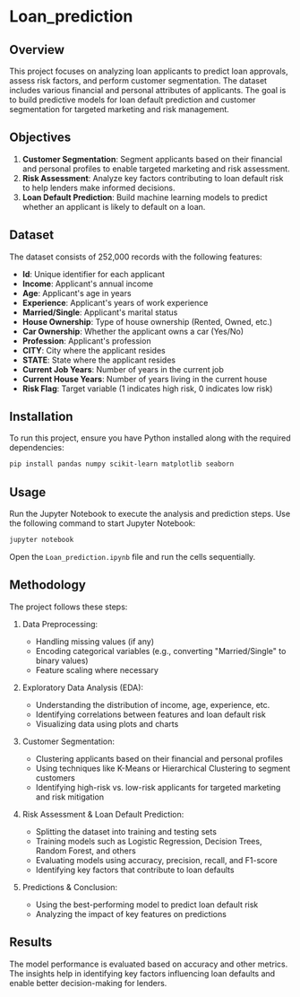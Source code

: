 # Loan_prediction

## Overview

This project focuses on analyzing loan applicants to predict loan approvals, assess risk factors, and perform customer segmentation. The dataset includes various financial and personal attributes of applicants. The goal is to build predictive models for loan default prediction and customer segmentation for targeted marketing and risk management.

## Objectives

1. **Customer Segmentation**: Segment applicants based on their financial and personal profiles to enable targeted marketing and risk assessment.
2. **Risk Assessment**: Analyze key factors contributing to loan default risk to help lenders make informed decisions.
3. **Loan Default Prediction**: Build machine learning models to predict whether an applicant is likely to default on a loan.

## Dataset

The dataset consists of 252,000 records with the following features:

- **Id**: Unique identifier for each applicant
- **Income**: Applicant's annual income
- **Age**: Applicant's age in years
- **Experience**: Applicant's years of work experience
- **Married/Single**: Applicant's marital status
- **House Ownership**: Type of house ownership (Rented, Owned, etc.)
- **Car Ownership**: Whether the applicant owns a car (Yes/No)
- **Profession**: Applicant's profession
- **CITY**: City where the applicant resides
- **STATE**: State where the applicant resides
- **Current Job Years**: Number of years in the current job
- **Current House Years**: Number of years living in the current house
- **Risk Flag**: Target variable (1 indicates high risk, 0 indicates low risk)

## Installation

To run this project, ensure you have Python installed along with the required dependencies:

```bash
pip install pandas numpy scikit-learn matplotlib seaborn
```

## Usage

Run the Jupyter Notebook to execute the analysis and prediction steps. Use the following command to start Jupyter Notebook:

```bash
jupyter notebook
```

Open the `Loan_prediction.ipynb` file and run the cells sequentially.

## Methodology

The project follows these steps:

1. Data Preprocessing:
   - Handling missing values (if any)
   - Encoding categorical variables (e.g., converting "Married/Single" to binary values)
   - Feature scaling where necessary

2. Exploratory Data Analysis (EDA):
   - Understanding the distribution of income, age, experience, etc.
   - Identifying correlations between features and loan default risk
   - Visualizing data using plots and charts

3. Customer Segmentation:
   - Clustering applicants based on their financial and personal profiles
   - Using techniques like K-Means or Hierarchical Clustering to segment customers
   - Identifying high-risk vs. low-risk applicants for targeted marketing and risk mitigation

4. Risk Assessment & Loan Default Prediction:
   - Splitting the dataset into training and testing sets
   - Training models such as Logistic Regression, Decision Trees, Random Forest, and others
   - Evaluating models using accuracy, precision, recall, and F1-score
   - Identifying key factors that contribute to loan defaults

5. Predictions & Conclusion:
   - Using the best-performing model to predict loan default risk
   - Analyzing the impact of key features on predictions
   

## Results

The model performance is evaluated based on accuracy and other metrics. The insights help in identifying key factors influencing loan defaults and enable better decision-making for lenders.



